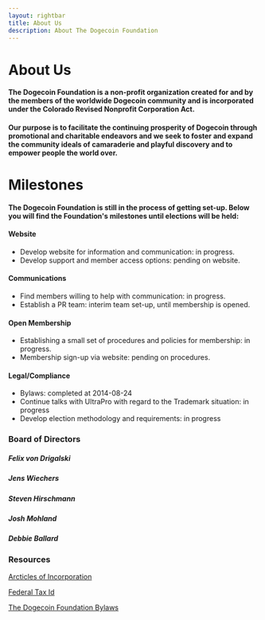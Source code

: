 ```yaml
---
layout: rightbar
title: About Us
description: About The Dogecoin Foundation
---
```


# About Us

#### The Dogecoin Foundation is a non-profit organization created for and by the members of the worldwide Dogecoin community and is incorporated under the Colorado Revised Nonprofit Corporation Act.

#### Our purpose is to facilitate the continuing prosperity of Dogecoin through promotional and charitable endeavors and we seek to foster and expand the community ideals of camaraderie and playful discovery and to empower people the world over.

<!-- section -->

# Milestones

#### The Dogecoin Foundation is still in the process of getting set-up. Below you will find the Foundation&apos;s milestones until elections will be held:

#### **Website**

- Develop website for information and communication: in progress.
- Develop support and member access options: pending on website.

#### **Communications**

- Find members willing to help with communication: in progress.
- Establish a PR team: interim team set-up, until membership is opened.

#### **Open Membership**

- Establishing a small set of procedures and policies for membership: in progress.
- Membership sign-up via website: pending on procedures.

#### **Legal/Compliance**

- Bylaws: completed at 2014-08-24
- Continue talks with UltraPro with regard to the Trademark situation: in progress
- Develop election methodology and requirements: in progress

<!-- column -->

### Board of Directors

##### Felix von Drigalski

##### Jens Wiechers

##### Steven Hirschmann

##### Josh Mohland

##### Debbie Ballard

<!-- section -->

### Resources

[Arcticles of Incorporation](/resources/20140623-ArticlesOfIncorp-Dogecoin-Foundation.pdf)

[Federal Tax Id](/resources/20140623-Federal-Tax-Id-Dogecoin-Foundation.pdf)

[The Dogecoin Foundation Bylaws](/resources/20140824-Bylaws-Dogecoin-Foundation.pdf)
